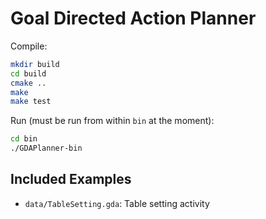 Goal Directed Action Planner
===

Compile:
```bash
mkdir build
cd build
cmake ..
make
make test
```

Run (must be run from within `bin` at the moment):
```bash
cd bin
./GDAPlanner-bin
```


Included Examples
---

 * `data/TableSetting.gda`: Table setting activity

